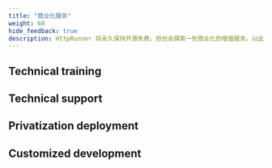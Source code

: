 ```yaml
---
title: "商业化服务"
weight: 60
hide_feedback: true
description: HttpRunner 将永久保持开源免费，但也会探索一些商业化的增值服务，以此获得更长远的发展。
---
```


## Technical training

## Technical support

## Privatization deployment

## Customized development
